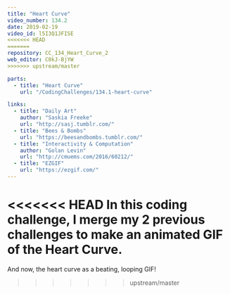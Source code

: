 ```yaml
---
title: "Heart Curve"
video_number: 134.2
date: 2019-02-19
video_id: l5I3Q1JFISE
<<<<<<< HEAD
=======
repository: CC_134_Heart_Curve_2
web_editor: C0kJ-BjYW
>>>>>>> upstream/master

parts:
  - title: "Heart Curve"
    url: "/CodingChallenges/134.1-heart-curve"

links:
  - title: "Daily Art"
    author: "Saskia Freeke"
    url: "http://sasj.tumblr.com/"
  - title: "Bees & Bombs"
    url: "https://beesandbombs.tumblr.com/"
  - title: "Interactivity & Computation"
    author: "Golan Levin"
    url: "http://cmuems.com/2016/60212/"
  - title: "EZGIF"
    url: "https://ezgif.com/"
---
```


<<<<<<< HEAD
In this coding challenge, I merge my 2 previous challenges to make an animated GIF of the Heart Curve.
=======
And now, the heart curve as a beating, looping GIF!
>>>>>>> upstream/master
